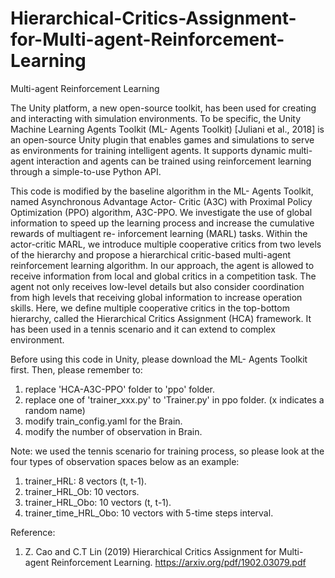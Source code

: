 # Hierarchical-Critics-Assignment-for-Multi-agent-Reinforcement-Learning
Multi-agent Reinforcement Learning

The Unity platform, a new open-source toolkit, has been used for creating and interacting with simulation environments. To be specific, the Unity Machine Learning Agents Toolkit (ML- Agents Toolkit) [Juliani et al., 2018] is an open-source Unity plugin that enables games and simulations to serve as environments for training intelligent agents. 
It supports dynamic multi-agent interaction and agents can be trained using reinforcement learning through a simple-to-use Python API.

This code is modified by the baseline algorithm in the ML- Agents Toolkit, named Asynchronous Advantage Actor- Critic (A3C) with Proximal Policy Optimization (PPO) algorithm, A3C-PPO. We investigate the use of global information to speed up the learning process and increase the cumulative rewards of multiagent re- inforcement learning (MARL) tasks. Within the actor-critic MARL, we introduce multiple cooperative critics from two levels of the hierarchy and propose a hierarchical critic-based multi-agent reinforcement learning algorithm. 
In our approach, the agent is allowed to receive information from local and global critics in a competition task. The agent not only receives low-level details but also consider coordination from high levels that receiving global information to increase operation skills. Here, we define multiple cooperative critics in the top-bottom hierarchy, called the Hierarchical Critics Assignment (HCA) framework. It has been used in a tennis scenario and it can extend to complex environment.

Before using this code in Unity, please download the ML- Agents Toolkit first.
Then, please remember to:
1. replace 'HCA-A3C-PPO' folder to 'ppo' folder.
2. replace one of 'trainer_xxx.py' to 'Trainer.py' in ppo folder.  (x indicates a random name)
3. modify train_config.yaml for the Brain.
4. modify the number of observation in Brain.

Note: we used the tennis scenario for training process, so please look at the four types of observation spaces below as an example:
1. trainer_HRL: 8 vectors (t, t-1).
2. trainer_HRL_Ob: 10 vectors.
3. trainer_HRL_Obo: 10 vectors (t, t-1).
4. trainer_time_HRL_Obo: 10 vectors with 5-time steps interval.

Reference:
1. Z. Cao and C.T Lin (2019) Hierarchical Critics Assignment for Multi-agent Reinforcement Learning.
https://arxiv.org/pdf/1902.03079.pdf
